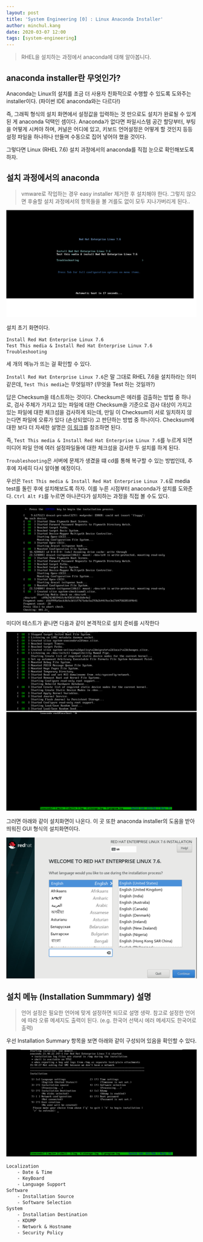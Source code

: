 ```yaml
---
layout: post
title: 'System Engineering [0] : Linux Anaconda Installer'
author: minchul.kang
date: 2020-03-07 12:00
tags: [system-engineering]
---
```


> RHEL을 설치하는 과정에서 anaconda에 대해 알아봅니다.

## anaconda installer란 무엇인가?

Anaconda는 Linux의 설치를 조금 더 사용자 친화적으로 수행할 수 있도록 도와주는 installer이다.
(파이썬 IDE anaconda와는 다르다!)

즉, 그래픽 형식의 설치 화면에서 설정값을 입력하는 것 만으로도 설치가 완료될 수 있게 된 게 anaconda 덕택인 셈이다. Anaconda가 없다면 파일시스템 공간 할당부터, 부팅을 어떻게 시켜야 하며, 커널은 어디에 있고,
키보드 언어설정은 어떻게 할 것인지 등등 설정 파일을 하나하나 만들며 수동으로 집어 넣어야 했을 것이다. 

그렇다면 Linux (RHEL 7.6) 설치 과정에서의 anaconda를 직접 눈으로 확인해보도록 하자.

## 설치 과정에서의 anaconda

> vmware로 작업하는 경우 easy installer 제거한 후 설치해야 한다. 그렇지 않으면 후술할 설치 과정에서의 항목들을 볼 겨를도 없이 모두 지나가버리게 된다..

![설치 초기 화면](/files/se0-1.png)

설치 초기 화면이다. 

```
Install Red Hat Enterprise Linux 7.6  
Test This media & Install Red Hat Enterprise Linux 7.6
Troubleshooting
```
세 개의 메뉴가 뜨는 걸 확인할 수 있다.

`Install Red Hat Enterprise Linux 7.6`은 말 그대로 RHEL 7.6을 설치하라는 의미 같은데,
`Test This media`는 무엇일까? (무엇을 Test 하는 것일까?)

답은 Checksum을 테스트하는 것이다. Checksum은 에러를 검출하는 방법 중 하나로, 검사 주체가 가지고 있는 파일에 대한 Checksum을 기준으로 검사 대상이 가지고 있는 파일에 대한 체크섬을 검사하게 되는데, 만일 이 Checksum이 서로 일치하지 않는다면 파일에 오류가 있다 (손상되었다) 고 판단하는 방법 중 하나이다. Checksum에 대한 보다 더 자세한 설명은 [이 링크](https://ko.wikipedia.org/wiki/%EC%B2%B4%ED%81%AC%EC%84%AC)를 참조하면 된다.

즉, `Test This media & Install Red Hat Enterprise Linux 7.6`를 누르게 되면 미디어 파일 안에 여러 설정파일들에 대한 체크섬을 검사한 두 설치를 하게 된다.

`Troubleshooting`은 서버에 문제가 생겼을 떄 cd를 통해 복구할 수 있는 방법인데, 추후에 자세히 다시 알아볼 예정이다.

우선은 `Test This media & Install Red Hat Enterprise Linux 7.6`로 media test를 돌린 후에 설치해보도록 하자. 이를 누른 시점부터 anaconda가 설치를 도와준다. `Ctrl Alt F1`를 누르면 아나콘다가 설치하는 과정을 직접 볼 수도 있다.

![Checking 중이라고 하단에 표시된다](/files/se0-3.png)

미디어 테스트가 끝나면 다음과 같이 본격적으로 설치 준비를 시작한다

![Ctrl Alt F1](/files/se0-4.png)
![하단에 anaconda라고 표시된다](/files/se0-5.png)

그러면 아래와 같이 설치화면이 나온다. 이 곳 또한 anaconda installer의 도움을 받아 띄워진 GUI 형식의 설치화면이다.

![설치화면](/files/se0-6.png)

## 설치 메뉴 (Installation Summmary) 설명

> 언어 설정은 필요한 언어에 맞게 설정하면 되므로 설명 생략. 참고로 설정한 언어에 따라 오류 메세지도 출력이 된다. (e.g. 한국어 선택시 에러 메세지도 한국어로 출력)

우선 Installation Summary 항목을 보면 아래와 같이 구성되어 있음을 확인할 수 있다.

![설치화면](/files/se0-7.png)

```
Localization
    - Date & Time
    - KeyBoard
    - Language Support
Software
    - Installation Source 
    - Software Selection
System
    - Installation Destination
    - KDUMP
    - Network & Hostname
    - Security Policy
```

